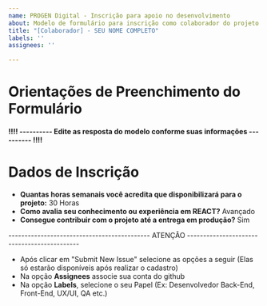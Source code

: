 ```yaml
---
name: PROGEN Digital - Inscrição para apoio no desenvolvimento
about: Modelo de formulário para inscrição como colaborador do projeto
title: "[Colaborador] - SEU NOME COMPLETO"
labels: ''
assignees: ''

---
```


# Orientações de Preenchimento do Formulário

#### !!!! ---------- Edite as resposta do modelo conforme suas informações ---------- !!!!

# Dados de Inscrição

- **Quantas horas semanais você acredita que disponibilizará para o projeto:** 30 Horas
- **Como avalia seu conhecimento ou experiência em REACT?** Avançado
- **Consegue contribuir com o projeto até a entrega em produção?** Sim

-------------------------------------------- ATENÇÃO --------------------------------------------

- Após clicar em "Submit New Issue" selecione as opções a seguir (Elas só estarão disponíveis após realizar o cadastro)
- Na opção **Assignees** associe sua conta do github
- Na opção **Labels**, selecione o seu Papel (Ex: Desenvolvedor Back-End, Front-End, UX/UI, QA etc.)
